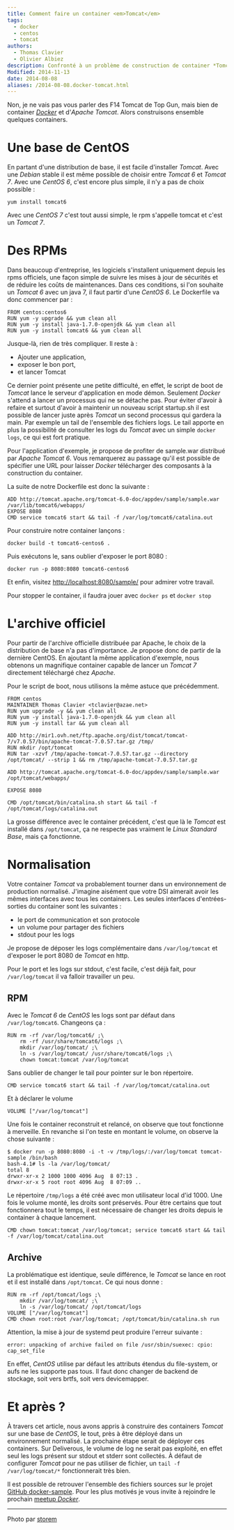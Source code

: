 ```yaml
---
title: Comment faire un container <em>Tomcat</em>
tags:
  - docker
  - centos
  - tomcat
authors:
  - Thomas Clavier
  - Olivier Albiez
description: Confronté à un problème de construction de container *Tomcat*, voici quelques pistes pour bien commencer.
Modified: 2014-11-13
date: 2014-08-08
aliases: /2014-08-08.docker-tomcat.html
---
```


Non, je ne vais pas vous parler des F14 Tomcat de Top Gun, mais bien de container [*Docker*](http://docker.io) et d'*Apache Tomcat*.
Alors construisons ensemble quelques containers.

# Une base de CentOS

En partant d'une distribution de base, il est facile d'installer *Tomcat*. Avec une *Debian* stable il est même possible de choisir entre *Tomcat 6* et *Tomcat 7*. Avec une *CentOS 6*, c'est encore plus simple, il n'y a pas de choix possible :

    yum install tomcat6

Avec une *CentOS 7* c'est tout aussi simple, le rpm s'appelle tomcat et c'est un *Tomcat 7*.

# Des RPMs

Dans beaucoup d'entreprise, les logiciels s'installent uniquement depuis les rpms officiels, une façon simple de suivre les mises à jour de sécurités et de réduire les coûts de maintenances.
Dans ces conditions, si l'on souhaite un *Tomcat 6* avec un java 7, il faut partir d'une *CentOS 6*. Le Dockerfile va donc commencer par :

```
FROM centos:centos6
RUN yum -y upgrade && yum clean all
RUN yum -y install java-1.7.0-openjdk && yum clean all
RUN yum -y install tomcat6 && yum clean all
```

Jusque-là, rien de très compliquer. Il reste à :

* Ajouter une application,
* exposer le bon port,
* et lancer Tomcat

Ce dernier point présente une petite difficulté, en effet, le script de boot de *Tomcat* lance le serveur d'application en mode démon. Seulement *Docker* s'attend a lancer un processus qui ne se détache pas.
Pour éviter d'avoir à refaire et surtout d'avoir à maintenir un nouveau script startup.sh il est possible de lancer juste après *Tomcat* un second processus qui gardera la main. Par exemple un tail de l'ensemble des fichiers logs.
Le tail apporte en plus la possibilité de consulter les logs du *Tomcat* avec un simple `docker logs`, ce qui est fort pratique.

Pour l'application d'exemple, je propose de profiter de sample.war distribué par *Apache Tomcat 6*. Vous remarquerez au passage qu'il est possible de spécifier une URL pour laisser *Docker* télécharger des composants à la construction du container.

La suite de notre Dockerfile est donc la suivante :

```
ADD http://tomcat.apache.org/tomcat-6.0-doc/appdev/sample/sample.war /var/lib/tomcat6/webapps/
EXPOSE 8080
CMD service tomcat6 start && tail -f /var/log/tomcat6/catalina.out
```

Pour construire notre container lançons :

    docker build -t tomcat6-centos6 .

Puis exécutons le, sans oublier d'exposer le port 8080 :

    docker run -p 8080:8080 tomcat6-centos6

Et enfin, visitez [http://localhost:8080/sample/](http://localhost:8080/sample/) pour admirer votre travail.

Pour stopper le container, il faudra jouer avec `docker ps` et `docker stop`

# L'archive officiel

Pour partir de l'archive officielle distribuée par Apache, le choix de la distribution de base n'a pas d'importance. Je propose donc de partir de la dernière CentOS.
En ajoutant la même application d'exemple, nous obtenons un magnifique container capable de lancer un *Tomcat 7* directement téléchargé chez *Apache*.

Pour le script de boot, nous utilisons la même astuce que précédemment.

```
FROM centos
MAINTAINER Thomas Clavier <tclavier@azae.net>
RUN yum upgrade -y && yum clean all
RUN yum -y install java-1.7.0-openjdk && yum clean all
RUN yum -y install tar && yum clean all

ADD http://mir1.ovh.net/ftp.apache.org/dist/tomcat/tomcat-7/v7.0.57/bin/apache-tomcat-7.0.57.tar.gz /tmp/
RUN mkdir /opt/tomcat
RUN tar -xzvf /tmp/apache-tomcat-7.0.57.tar.gz --directory /opt/tomcat/ --strip 1 && rm /tmp/apache-tomcat-7.0.57.tar.gz

ADD http://tomcat.apache.org/tomcat-6.0-doc/appdev/sample/sample.war /opt/tomcat/webapps/

EXPOSE 8080

CMD /opt/tomcat/bin/catalina.sh start && tail -f /opt/tomcat/logs/catalina.out
```

La grosse différence avec le container précédent, c'est que là le *Tomcat* est installé dans `/opt/tomcat`, ça ne respecte pas vraiment le *Linux Standard Base*, mais ça fonctionne.

# Normalisation

Votre container *Tomcat* va probablement tourner dans un environnement de production normalisé. J'imagine aisément que votre DSI aimerait avoir les mêmes interfaces avec tous les containers.
Les seules interfaces d'entrées-sorties du container sont les suivantes :

* le port de communication et son protocole
* un volume pour partager des fichiers
* stdout pour les logs

Je propose de déposer les logs complémentaire dans `/var/log/tomcat` et d'exposer le port 8080 de *Tomcat* en http.

Pour le port et les logs sur stdout, c'est facile, c'est déjà fait, pour `/var/log/tomcat` il va falloir travailler un peu.

## RPM

Avec le *Tomcat 6* de *CentOS* les logs sont par défaut dans `/var/log/tomcat6`. Changeons ça :

```
RUN rm -rf /var/log/tomcat6/ ;\
    rm -rf /usr/share/tomcat6/logs ;\
    mkdir /var/log/tomcat/ ;\
    ln -s /var/log/tomcat/ /usr/share/tomcat6/logs ;\
    chown tomcat:tomcat /var/log/tomcat
```

Sans oublier de changer le tail pour pointer sur le bon répertoire.

    CMD service tomcat6 start && tail -f /var/log/tomcat/catalina.out

Et à déclarer le volume

    VOLUME ["/var/log/tomcat"]

Une fois le container reconstruit et relancé, on observe que tout fonctionne à merveille. En revanche si l'on teste en montant le volume, on observe la chose suivante :

```
$ docker run -p 8080:8080 -i -t -v /tmp/logs/:/var/log/tomcat tomcat-sample /bin/bash
bash-4.1# ls -la /var/log/tomcat/
total 8
drwxr-xr-x 2 1000 1000 4096 Aug  8 07:13 .
drwxr-xr-x 5 root root 4096 Aug  8 07:09 ..
```

Le répertoire `/tmp/logs` a été créé avec mon utilisateur local d'id 1000. Une fois le volume monté, les droits sont préservés. Pour être certains que tout fonctionnera tout le temps, il est nécessaire de changer les droits depuis le container à chaque lancement.

```
CMD chown tomcat:tomcat /var/log/tomcat; service tomcat6 start && tail -f /var/log/tomcat/catalina.out
```

## Archive

La problématique est identique, seule différence, le *Tomcat* se lance en root et il est installé dans `/opt/tomcat`. Ce qui nous donne :

```
RUN rm -rf /opt/tomcat/logs ;\
    mkdir /var/log/tomcat/ ;\
    ln -s /var/log/tomcat/ /opt/tomcat/logs
VOLUME ["/var/log/tomcat"]
CMD chown root:root /var/log/tomcat; /opt/tomcat/bin/catalina.sh run

```

Attention, la mise à jour de systemd peut produire l'erreur suivante :

    error: unpacking of archive failed on file /usr/sbin/suexec: cpio: cap_set_file

En effet, *CentOS* utilise par défaut les attributs étendus du file-system, or aufs ne les supporte pas tous. Il faut donc changer de backend de stockage, soit vers brtfs, soit vers devicemapper.


# Et après ?

À travers cet article, nous avons appris à construire des containers *Tomcat* sur une base de *CentOS*, le tout, près à être déployé dans un environnement normalisé. La prochaine étape serait de déployer ces containers. Sur Deliverous, le volume de log ne serait pas exploité, en effet seul les logs présent sur stdout et stderr sont collectés. À défaut de configurer *Tomcat* pour ne pas utiliser de fichier, un `tail -f /var/log/tomcat/*` fonctionnerait très bien.

Il est possible de retrouver l'ensemble des fichiers sources sur le projet [GitHub docker-sample](https://github.com/Deliverous/docker-sample).
Pour les plus motivés je vous invite à rejoindre le prochain [meetup *Docker*](http://www.meetup.com/find/events/?keywords=Docker).

---
Photo par [storem](https://www.flickr.com/photos/storem/3198300643/)
